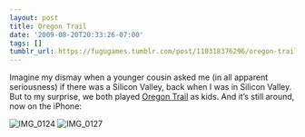 ```yaml
---
layout: post
title: Oregon Trail
date: '2009-08-20T20:33:26-07:00'
tags: []
tumblr_url: https://fugugames.tumblr.com/post/110318376296/oregon-trail
---
```

Imagine my dismay when a younger cousin asked me (in all apparent seriousness) if there was a Silicon Valley, back when I was in Silicon Valley. But to my surprise, we both played [Oregon Trail](http://en.wikipedia.org/wiki/The_Oregon_Trail_%28video_game%29) as kids. And it’s still around, now on the iPhone:

![IMG_0124](http://itshardtofondlepenguins.com/wp-content/uploads/2009/08/IMG_0124.png "IMG\_0124") ![IMG_0127](http://itshardtofondlepenguins.com/wp-content/uploads/2009/08/IMG_0127.png "IMG\_0127")

